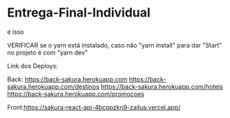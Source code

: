 # Entrega-Final-Individual
 é isso

VERIFICAR se o yarn está instalado, caso não "yarn install"
para dar "Start" no projeto é com "yarn dev" 




Link dos Deploys:

Back: https://back-sakura.herokuapp.com
      https://back-sakura.herokuapp.com/destinos
      https://back-sakura.herokuapp.com/hoteis
      https://back-sakura.herokuapp.com/promocoes
      

Front:https://sakura-react-api-4bcppzkn9-zailua.vercel.app/
